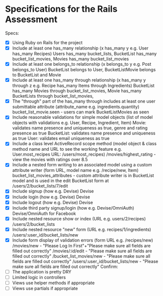 # Specifications for the Rails Assessment

Specs:
- [x] Using Ruby on Rails for the project
- [x] Include at least one has_many relationship (x has_many y e.g. User has_many Recipes)
      Users has_many bucket_lists, BucketList has_many bucket_list_movies, Movies has_many bucket_list_movies
- [x] Include at least one belongs_to relationship (x belongs_to y e.g. Post belongs_to User)
      BucketList belongs to User, BucketListMovie belongs to BucketList and Movie
- [x] Include at least one has_many through relationship (x has_many y through z e.g. Recipe has_many Items through Ingredients)
      BucketList has_many Movies through bucket_list_movies, Movie has_many BucketLists through bucket_list_movies,
- [x] The "through" part of the has_many through includes at least one user submittable attribute (attribute_name e.g. ingredients.quantity)
      bucket_list_movie.seen - users can mark BucketListMovies as seen
- [x] Include reasonable validations for simple model objects (list of model objects with validations e.g. User, Recipe, Ingredient, Item)
    Movie: validates name presence and uniqueness as true, genre and rating presence as true
    BucketList: validates name presence and uniqueness as true
    User: validates email uniqueness as true
- [x] Include a class level ActiveRecord scope method (model object & class method name and URL to see the working feature e.g. User.most_recipes URL: /users/most_recipes)
    /movies/highest_rating - view the movies with ratings over 8.5
- [x] Include a nested form writing to an associated model using a custom attribute writer (form URL, model name e.g. /recipe/new, Item)
    bucket_list_movies_attributes - custom attribute writer is in BucketList model and is used in the edit BucketList form at /users/2/bucket_lists/7/edit
- [x] Include signup (how e.g. Devise)
    Devise
- [x] Include login (how e.g. Devise)
    Devise
- [x] Include logout (how e.g. Devise)
    Devise
- [x] Include third party signup/login (how e.g. Devise/OmniAuth)
    Devise/OmniAuth for Facebook
- [x] Include nested resource show or index (URL e.g. users/2/recipes)
    /users/2/bucket_lists
- [x] Include nested resource "new" form (URL e.g. recipes/1/ingredients)
    /users/:user_id/bucket_lists/new
- [x] Include form display of validation errors (form URL e.g. /recipes/new)
    /movies/new - "Please Log In First"+"Please make sure all fields are filled out correctly"
    /movies/:id/edit - "Please make sure all fields are filled out correctly"
    /bucket_list_movies/new - "Please make sure all fields are filled out correctly"
    /users/:user_id/bucket_lists/new - "Please make sure all fields are filled out correctly"
Confirm:
- [ ] The application is pretty DRY
- [ ] Limited logic in controllers
- [ ] Views use helper methods if appropriate
- [ ] Views use partials if appropriate
